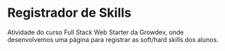 # Registrador de Skills

Atividade do curso Full Stack Web Starter da Growdev, onde desenvolvemos uma página para registrar as soft/hard skills dos alunos.